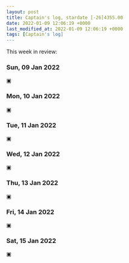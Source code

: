 ```yaml
---
layout: post
title: Captain's log, stardate [-26]4355.00
date: 2022-01-09 12:06:19 +0000
last_modified_at: 2022-01-09 12:06:19 +0000
tags: [Captain's log]
---
```


This week in review:

<!-- more -->

### Sun, 09 Jan 2022

▣

### Mon, 10 Jan 2022

▣

### Tue, 11 Jan 2022

▣

### Wed, 12 Jan 2022

▣

### Thu, 13 Jan 2022

▣

### Fri, 14 Jan 2022

▣

### Sat, 15 Jan 2022

▣
